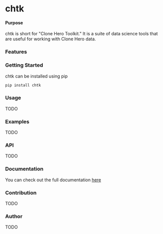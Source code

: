 # chtk

#### Purpose
chtk is short for "Clone Hero Toolkit." It is a suite of data science tools that are useful for working with Clone Hero data.

### Features

### Getting Started
chtk can be installed using pip
```bash
pip install chtk
```

### Usage
TODO

### Examples
TODO

### API
TODO

### Documentation
You can check out the full documentation [here](https://elliottwaissbluth.github.io/chtk/)

### Contribution
TODO

### Author
TODO